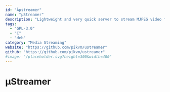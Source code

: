 ```yaml
---
id: "Âµstreamer"
name: "µStreamer"
description: "Lightweight and very quick server to stream MJPEG video from any V4L2 device to the net."
tags:
  - "GPL-3.0"
  - "C"
  - "deb"
category: "Media Streaming"
website: "https://github.com/pikvm/ustreamer"
github: "https://github.com/pikvm/ustreamer"
#image: "/placeholder.svg?height=300&width=400"
---
```


# µStreamer
